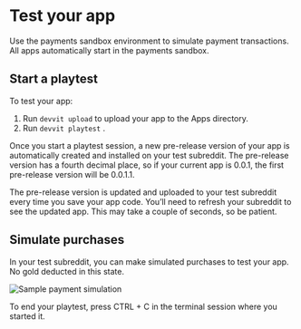 # Test your app

Use the payments sandbox environment to simulate payment transactions. All apps automatically start in the payments sandbox.

## Start a playtest

To test your app:

1. Run `devvit upload` to upload your app to the Apps directory.
2. Run `devvit playtest` <test-subreddit-name> .

Once you start a playtest session, a new pre-release version of your app is automatically created and installed on your test subreddit. The pre-release version has a fourth decimal place, so if your current app is 0.0.1, the first pre-release version will be 0.0.1.1.

The pre-release version is updated and uploaded to your test subreddit every time you save your app code. You’ll need to refresh your subreddit to see the updated app. This may take a couple of seconds, so be patient.

## Simulate purchases

In your test subreddit, you can make simulated purchases to test your app. No gold deducted in this state.

![Sample payment simulation](../assets/payment_simulation.png)

To end your playtest, press CTRL + C in the terminal session where you started it.
